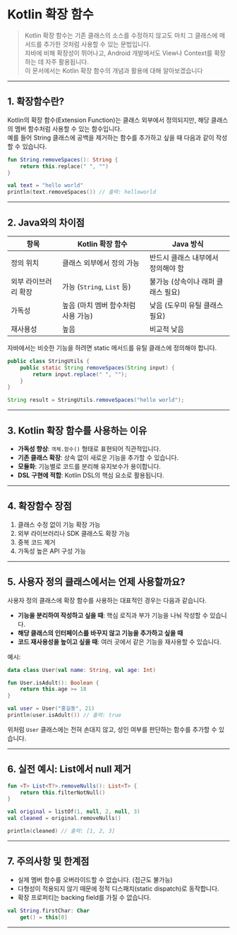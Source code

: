 # Kotlin 확장 함수

> Kotlin 확장 함수는 기존 클래스의 소스를 수정하지 않고도 마치 그 클래스에 메서드를 추가한 것처럼 사용할 수 있는 문법입니다.  
> 자바에 비해 확장성이 뛰어나고, Android 개발에서도 View나 Context를 확장하는 데 자주 활용됩니다.  
> 이 문서에서는 Kotlin 확장 함수의 개념과 활용에 대해 알아보겠습니다  

---
## 1. 확장함수란?

Kotlin의 확장 함수(Extension Function)는 클래스 외부에서 정의되지만, 해당 클래스의 멤버 함수처럼 사용할 수 있는 함수입니다.  
예를 들어 String 클래스에 공백을 제거하는 함수를 추가하고 싶을 때 다음과 같이 작성할 수 있습니다.

```kotlin
fun String.removeSpaces(): String {
    return this.replace(" ", "")
}

val text = "hello world"
println(text.removeSpaces()) // 출력: helloworld
```

---

## 2. Java와의 차이점

| 항목               | Kotlin 확장 함수                      | Java 방식                         |
|--------------------|----------------------------------------|----------------------------------|
| 정의 위치          | 클래스 외부에서 정의 가능              | 반드시 클래스 내부에서 정의해야 함 |
| 외부 라이브러리 확장 | 가능 (`String`, `List` 등)             | 불가능 (상속이나 래퍼 클래스 필요) |
| 가독성              | 높음 (마치 멤버 함수처럼 사용 가능)     | 낮음 (도우미 유틸 클래스 필요)     |
| 재사용성           | 높음                                   | 비교적 낮음                      |

자바에서는 비슷한 기능을 하려면 static 메서드를 유틸 클래스에 정의해야 합니다.

```java
public class StringUtils {
    public static String removeSpaces(String input) {
        return input.replace(" ", "");
    }
}

String result = StringUtils.removeSpaces("hello world");
```

---

## 3. Kotlin 확장 함수를 사용하는 이유

- **가독성 향상**: `객체.함수()` 형태로 표현되어 직관적입니다.
- **기존 클래스 확장**: 상속 없이 새로운 기능을 추가할 수 있습니다.
- **모듈화**: 기능별로 코드를 분리해 유지보수가 용이합니다.
- **DSL 구현에 적합**: Kotlin DSL의 핵심 요소로 활용됩니다.

---

## 4. 확장함수 장점

1. 클래스 수정 없이 기능 확장 가능
2. 외부 라이브러리나 SDK 클래스도 확장 가능
3. 중복 코드 제거
4. 가독성 높은 API 구성 가능

---

## 5. 사용자 정의 클래스에서는 언제 사용할까요?

사용자 정의 클래스에 확장 함수를 사용하는 대표적인 경우는 다음과 같습니다.

- **기능을 분리하여 작성하고 싶을 때**: 핵심 로직과 부가 기능을 나눠 작성할 수 있습니다.
- **해당 클래스의 인터페이스를 바꾸지 않고 기능을 추가하고 싶을 때**
- **코드 재사용성을 높이고 싶을 때**: 여러 곳에서 같은 기능을 재사용할 수 있습니다.

예시:

```kotlin
data class User(val name: String, val age: Int)

fun User.isAdult(): Boolean {
    return this.age >= 18
}

val user = User("홍길동", 21)
println(user.isAdult()) // 출력: true
```

위처럼 `User` 클래스에는 전혀 손대지 않고, 성인 여부를 판단하는 함수를 추가할 수 있습니다.

---

## 6. 실전 예시: List에서 null 제거

```kotlin
fun <T> List<T?>.removeNulls(): List<T> {
    return this.filterNotNull()
}

val original = listOf(1, null, 2, null, 3)
val cleaned = original.removeNulls()

println(cleaned) // 출력: [1, 2, 3]
```

---

## 7. 주의사항 및 한계점

- 실제 멤버 함수를 오버라이드할 수 없습니다. (접근도 불가능)
- 다형성이 적용되지 않기 때문에 정적 디스패치(static dispatch)로 동작합니다.
- 확장 프로퍼티는 backing field를 가질 수 없습니다.

```kotlin
val String.firstChar: Char
    get() = this[0]
```

---

